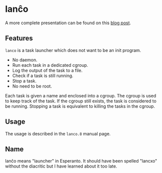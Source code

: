 lanĉo
=====

A more complete presentation can be found on this [blog post][].

[blog post]: http://vincent.bernat.im/en/blog/2013-lanco.html

Features
--------

`lanco` is a task launcher which does not want to be an init program.

 - No daemon.
 - Run each task in a dedicated cgroup.
 - Log the output of the task to a file.
 - Check if a task is still running.
 - Stop a task.
 - No need to be root.

Each task is given a name and enclosed into a cgroup. The cgroup is
used to keep track of the task. If the cgroup still exists, the task
is considered to be running. Stopping a task is equivalent to killing
the tasks in the cgroup.

Usage
-----

The usage is described in the `lanco.8` manual page.

Name
----

lanĉo means "launcher" in Esperanto. It should have been spelled
"lancxo" without the diacritic but I have learned about it too late.
